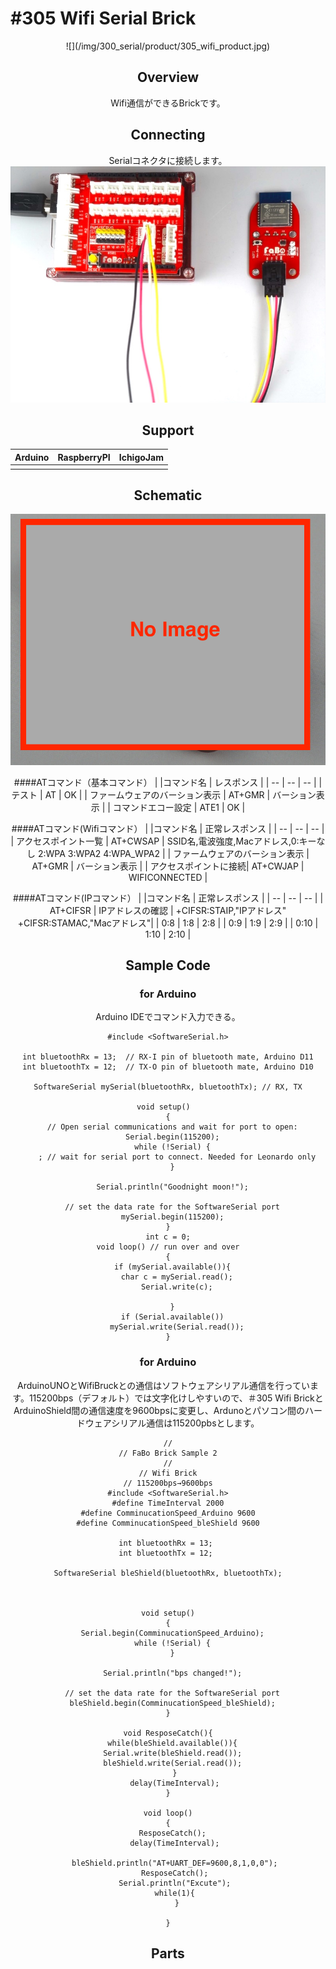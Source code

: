 # #305 Wifi Serial Brick

<center>![](/img/300_serial/product/305_wifi_product.jpg)
<!--COLORME-->

## Overview
Wifi通信ができるBrickです。

## Connecting
Serialコネクタに接続します。
![](/img/300_serial/connect/305_wifi_connect.jpg)

## Support
|Arduino|RaspberryPI|IchigoJam|
|:--:|:--:|:--:|
| | | |

## Schematic
![](/img/300_serial/schematic/305_wifi_schematic.png)

####ATコマンド（基本コマンド）
|  |コマンド名  | レスポンス |
| -- | -- | -- |
| テスト | AT | OK |
| ファームウェアのバーション表示 | AT+GMR | バーション表示 |
| コマンドエコー設定 | ATE1 | OK |

####ATコマンド(Wifiコマンド）
|  |コマンド名  | 正常レスポンス |
| -- | -- | -- |
| アクセスポイント一覧 | AT+CWSAP | SSID名,電波強度,Macアドレス,0:キーなし 2:WPA 3:WPA2  4:WPA_WPA2  |
| ファームウェアのバーション表示 | AT+GMR | バーション表示 |
| アクセスポイントに接続| AT+CWJAP | WIFICONNECTED |

####ATコマンド(IPコマンド）
|  |コマンド名  | 正常レスポンス |
| -- | -- | -- |
| AT+CIFSR | IPアドレスの確認 | +CIFSR:STAIP,"IPアドレス"　+CIFSR:STAMAC,"Macアドレス"|
| 0:8 | 1:8 | 2:8 |
| 0:9 | 1:9 | 2:9 |
| 0:10 | 1:10 | 2:10 |










## Sample Code
### for Arduino
Arduino IDEでコマンド入力できる。
```
#include <SoftwareSerial.h>

int bluetoothRx = 13;  // RX-I pin of bluetooth mate, Arduino D11
int bluetoothTx = 12;  // TX-O pin of bluetooth mate, Arduino D10

SoftwareSerial mySerial(bluetoothRx, bluetoothTx); // RX, TX

void setup()  
{
  // Open serial communications and wait for port to open:
  Serial.begin(115200);
  while (!Serial) {
    ; // wait for serial port to connect. Needed for Leonardo only
  }

  Serial.println("Goodnight moon!");

  // set the data rate for the SoftwareSerial port
  mySerial.begin(115200);
}
int c = 0;
void loop() // run over and over
{
  if (mySerial.available()){
    char c = mySerial.read();
    Serial.write(c);

  }
  if (Serial.available())
    mySerial.write(Serial.read());
}
```

### for Arduino
ArduinoUNOとWifiBruckとの通信はソフトウェアシリアル通信を行っています。115200bps（デフォルト）では文字化けしやすいので、＃305 Wifi BrickとArduinoShield間の通信速度を9600bpsに変更し、Ardunoとパソコン間のハードウェアシリアル通信は115200pbsとします。


```
//
// FaBo Brick Sample 2
//
// Wifi Brick
// 115200bps→9600bps
#include <SoftwareSerial.h>
#define TimeInterval 2000
#define ComminucationSpeed_Arduino 9600
#define ComminucationSpeed_bleShield 9600

int bluetoothRx = 13; 
int bluetoothTx = 12; 

SoftwareSerial bleShield(bluetoothRx, bluetoothTx);



void setup()
{
  Serial.begin(ComminucationSpeed_Arduino);
  while (!Serial) {
  }

  Serial.println("bps changed!");

  // set the data rate for the SoftwareSerial port
  bleShield.begin(ComminucationSpeed_bleShield);
}

void ResposeCatch(){
  while(bleShield.available()){
  Serial.write(bleShield.read());
  bleShield.write(Serial.read());
   }
   delay(TimeInterval);
}

void loop()
{
  ResposeCatch();
   delay(TimeInterval);
 
   bleShield.println("AT+UART_DEF=9600,8,1,0,0");
   ResposeCatch();
   Serial.println("Excute");
   while(1){
    }

}
```

## Parts
